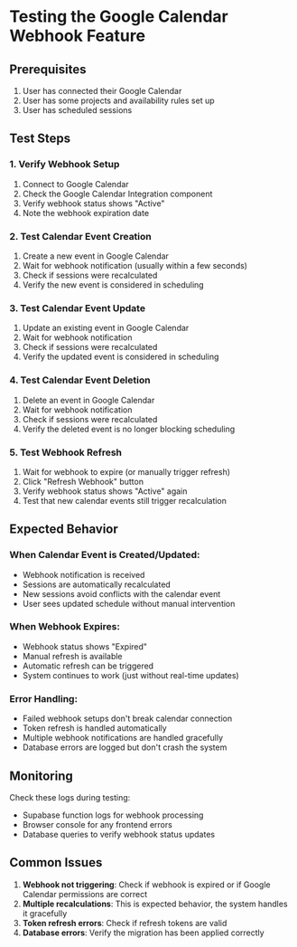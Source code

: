 # Testing the Google Calendar Webhook Feature

## Prerequisites

1. User has connected their Google Calendar
2. User has some projects and availability rules set up
3. User has scheduled sessions

## Test Steps

### 1. Verify Webhook Setup

1. Connect to Google Calendar
2. Check the Google Calendar Integration component
3. Verify webhook status shows "Active"
4. Note the webhook expiration date

### 2. Test Calendar Event Creation

1. Create a new event in Google Calendar
2. Wait for webhook notification (usually within a few seconds)
3. Check if sessions were recalculated
4. Verify the new event is considered in scheduling

### 3. Test Calendar Event Update

1. Update an existing event in Google Calendar
2. Wait for webhook notification
3. Check if sessions were recalculated
4. Verify the updated event is considered in scheduling

### 4. Test Calendar Event Deletion

1. Delete an event in Google Calendar
2. Wait for webhook notification
3. Check if sessions were recalculated
4. Verify the deleted event is no longer blocking scheduling

### 5. Test Webhook Refresh

1. Wait for webhook to expire (or manually trigger refresh)
2. Click "Refresh Webhook" button
3. Verify webhook status shows "Active" again
4. Test that new calendar events still trigger recalculation

## Expected Behavior

### When Calendar Event is Created/Updated:

- Webhook notification is received
- Sessions are automatically recalculated
- New sessions avoid conflicts with the calendar event
- User sees updated schedule without manual intervention

### When Webhook Expires:

- Webhook status shows "Expired"
- Manual refresh is available
- Automatic refresh can be triggered
- System continues to work (just without real-time updates)

### Error Handling:

- Failed webhook setups don't break calendar connection
- Token refresh is handled automatically
- Multiple webhook notifications are handled gracefully
- Database errors are logged but don't crash the system

## Monitoring

Check these logs during testing:

- Supabase function logs for webhook processing
- Browser console for any frontend errors
- Database queries to verify webhook status updates

## Common Issues

1. **Webhook not triggering**: Check if webhook is expired or if Google Calendar permissions are correct
2. **Multiple recalculations**: This is expected behavior, the system handles it gracefully
3. **Token refresh errors**: Check if refresh tokens are valid
4. **Database errors**: Verify the migration has been applied correctly
